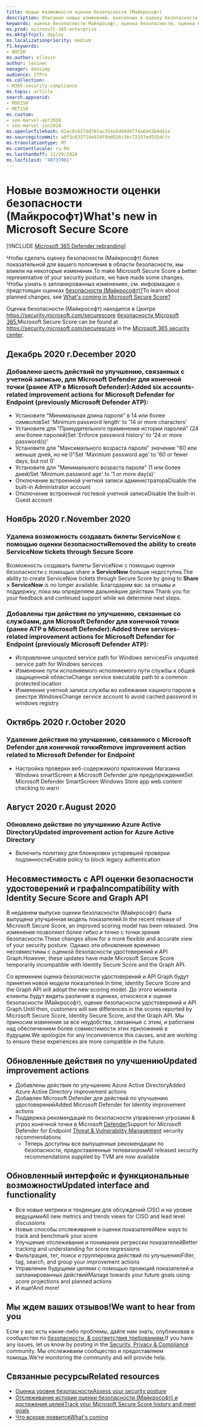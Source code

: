 ```yaml
---
title: Новые возможности оценки безопасности (Майкрософт)
description: Описание новых изменений, внесенных в оценку безопасности (Майкрософт) в Центре безопасности Microsoft 365.
keywords: оценка безопасности Майкрософт, оценка безопасности, оценка безопасности Office 365, оценка безопасности Майкрософт, Центр безопасности Microsoft 365
ms.prod: microsoft-365-enterprise
ms.mktglfcycl: deploy
ms.localizationpriority: medium
f1.keywords:
- NOCSH
ms.author: ellevin
author: levinec
manager: dansimp
audience: ITPro
ms.collection:
- M365-security-compliance
ms.topic: article
search.appverid:
- MOE150
- MET150
ms.custom:
- seo-marvel-apr2020
- seo-marvel-jun2020
ms.openlocfilehash: 61ac8c627dd701ac354a5d60d4774a6443b4d41e
ms.sourcegitcommit: a8f3c633714e934f9ad026c3bc72157ed535dcfc
ms.translationtype: MT
ms.contentlocale: ru-RU
ms.lasthandoff: 12/29/2020
ms.locfileid: "49737991"
---
```

# <a name="whats-new-in-microsoft-secure-score"></a><span data-ttu-id="48f7e-104">Новые возможности оценки безопасности (Майкрософт)</span><span class="sxs-lookup"><span data-stu-id="48f7e-104">What's new in Microsoft Secure Score</span></span>

[!INCLUDE [Microsoft 365 Defender rebranding](../includes/microsoft-defender.md)]

<span data-ttu-id="48f7e-105">Чтобы сделать оценку безопасности (Майкрософт) более показательной для вашего положения в области безопасности, мы влияли на некоторые изменения.</span><span class="sxs-lookup"><span data-stu-id="48f7e-105">To make Microsoft Secure Score a better representative of your security posture, we have made some changes.</span></span> <span data-ttu-id="48f7e-106">Чтобы узнать о запланированных изменениях, см. информацию о предстоящих оценках [безопасности (Майкрософт)?](microsoft-secure-score-whats-coming.md)</span><span class="sxs-lookup"><span data-stu-id="48f7e-106">To learn about planned changes, see [What's coming in Microsoft Secure Score?](microsoft-secure-score-whats-coming.md)</span></span>

<span data-ttu-id="48f7e-107">Оценка безопасности (Майкрософт) находится в Центре https://security.microsoft.com/securescore [безопасности Microsoft 365.](overview-security-center.md)</span><span class="sxs-lookup"><span data-stu-id="48f7e-107">Microsoft Secure Score can be found at https://security.microsoft.com/securescore in the [Microsoft 365 security center](overview-security-center.md).</span></span>

## <a name="december-2020"></a><span data-ttu-id="48f7e-108">Декабрь 2020 г.</span><span class="sxs-lookup"><span data-stu-id="48f7e-108">December 2020</span></span>

### <a name="added-six-accounts-related-improvement-actions-for-microsoft-defender-for-endpoint-previously-microsoft-defender-atp"></a><span data-ttu-id="48f7e-109">Добавлено шесть действий по улучшению, связанных с учетной записью, для Microsoft Defender для конечной точки (ранее ATP в Microsoft Defender):</span><span class="sxs-lookup"><span data-stu-id="48f7e-109">Added six accounts-related improvement actions for Microsoft Defender for Endpoint (previously Microsoft Defender ATP):</span></span>

- <span data-ttu-id="48f7e-110">Установите "Минимальная длина пароля" в 14 или более символов</span><span class="sxs-lookup"><span data-stu-id="48f7e-110">Set 'Minimum password length' to '14 or more characters'</span></span>
- <span data-ttu-id="48f7e-111">Установите для "Принудительного применения истории паролей" (24 или более паролей)</span><span class="sxs-lookup"><span data-stu-id="48f7e-111">Set 'Enforce password history' to '24 or more password(s)'</span></span>
- <span data-ttu-id="48f7e-112">Установите для "Максимального возраста пароля" значение "60 или меньше дней, но не 0"</span><span class="sxs-lookup"><span data-stu-id="48f7e-112">Set 'Maximum password age' to '60 or fewer days, but not 0'</span></span>
- <span data-ttu-id="48f7e-113">Установите для "Минимального возраста пароля" (1 или более дней)</span><span class="sxs-lookup"><span data-stu-id="48f7e-113">Set 'Minimum password age' to '1 or more day(s)'</span></span>
- <span data-ttu-id="48f7e-114">Отключение встроенной учетной записи администратора</span><span class="sxs-lookup"><span data-stu-id="48f7e-114">Disable the built-in Administrator account</span></span>
- <span data-ttu-id="48f7e-115">Отключение встроенной гостевой учетной записи</span><span class="sxs-lookup"><span data-stu-id="48f7e-115">Disable the built-in Guest account</span></span>

## <a name="november-2020"></a><span data-ttu-id="48f7e-116">Ноябрь 2020 г.</span><span class="sxs-lookup"><span data-stu-id="48f7e-116">November 2020</span></span>

### <a name="removed-the-ability-to-create-servicenow-tickets-through-secure-score"></a><span data-ttu-id="48f7e-117">Удалена возможность создавать билеты ServiceNow с помощью оценки безопасности</span><span class="sxs-lookup"><span data-stu-id="48f7e-117">Removed the ability to create ServiceNow tickets through Secure Score</span></span> 

<span data-ttu-id="48f7e-118">Возможность создавать билеты ServiceNow с помощью оценки безопасности с помощью share **> ServiceNow** больше недоступна.</span><span class="sxs-lookup"><span data-stu-id="48f7e-118">The ability to create ServiceNow tickets through Secure Score by going to **Share > ServiceNow** is no longer available.</span></span> <span data-ttu-id="48f7e-119">Благодарим вас за отзывы и поддержку, пока мы определяем дальнейшие действия.</span><span class="sxs-lookup"><span data-stu-id="48f7e-119">Thank you for your feedback and continued support while we determine next steps.</span></span>

### <a name="added-three-services-related-improvement-actions-for-microsoft-defender-for-endpoint-previously-microsoft-defender-atp"></a><span data-ttu-id="48f7e-120">Добавлены три действия по улучшению, связанные со службами, для Microsoft Defender для конечной точки (ранее ATP в Microsoft Defender):</span><span class="sxs-lookup"><span data-stu-id="48f7e-120">Added three services-related improvement actions for Microsoft Defender for Endpoint (previously Microsoft Defender ATP):</span></span>

- <span data-ttu-id="48f7e-121">Исправление unquoted service path for Windows services</span><span class="sxs-lookup"><span data-stu-id="48f7e-121">Fix unquoted service path for Windows services</span></span>
- <span data-ttu-id="48f7e-122">Изменение пути исполняемого исполняемого пути службы к общей защищенной области</span><span class="sxs-lookup"><span data-stu-id="48f7e-122">Change service executable path to a common protected location</span></span>
- <span data-ttu-id="48f7e-123">Изменение учетной записи службы во избежание кэшного пароля в реестре Windows</span><span class="sxs-lookup"><span data-stu-id="48f7e-123">Change service account to avoid cached password in windows registry</span></span>

## <a name="october-2020"></a><span data-ttu-id="48f7e-124">Октябрь 2020 г.</span><span class="sxs-lookup"><span data-stu-id="48f7e-124">October 2020</span></span>

### <a name="remove-improvement-action-related-to-microsoft-defender-for-endpoint"></a><span data-ttu-id="48f7e-125">Удаление действия по улучшению, связанного с Microsoft Defender для конечной точки</span><span class="sxs-lookup"><span data-stu-id="48f7e-125">Remove improvement action related to Microsoft Defender for Endpoint</span></span>

- <span data-ttu-id="48f7e-126">Настройка проверки веб-содержимого приложения Магазина Windows smartScreen в Microsoft Defender для предупреждения</span><span class="sxs-lookup"><span data-stu-id="48f7e-126">Set Microsoft Defender SmartScreen Windows Store app web content checking to warn</span></span>

## <a name="august-2020"></a><span data-ttu-id="48f7e-127">Август 2020 г.</span><span class="sxs-lookup"><span data-stu-id="48f7e-127">August 2020</span></span>

### <a name="updated-improvement-action-for-azure-active-directory"></a><span data-ttu-id="48f7e-128">Обновлено действие по улучшению Azure Active Directory</span><span class="sxs-lookup"><span data-stu-id="48f7e-128">Updated improvement action for Azure Active Directory</span></span>

- <span data-ttu-id="48f7e-129">Включить политику для блокировки устаревшей проверки подлинности</span><span class="sxs-lookup"><span data-stu-id="48f7e-129">Enable policy to block legacy authentication</span></span>

## <a name="incompatibility-with-identity-secure-score-and-graph-api"></a><span data-ttu-id="48f7e-130">Несовместимость с API оценки безопасности удостоверений и графа</span><span class="sxs-lookup"><span data-stu-id="48f7e-130">Incompatibility with Identity Secure Score and Graph API</span></span>

<span data-ttu-id="48f7e-131">В недавнем выпуске оценки безопасности (Майкрософт) была выпущена улучшенная модель показателей.</span><span class="sxs-lookup"><span data-stu-id="48f7e-131">In the recent release of Microsoft Secure Score, an improved scoring model has been released.</span></span> <span data-ttu-id="48f7e-132">Эти изменения позволяют более гибко и точно с точки зрения безопасности.</span><span class="sxs-lookup"><span data-stu-id="48f7e-132">These changes allow for a more flexible and accurate view of your security posture.</span></span> <span data-ttu-id="48f7e-133">Однако эти обновления временно несовместимы с оценкой безопасности удостоверений и API Graph.</span><span class="sxs-lookup"><span data-stu-id="48f7e-133">However, these updates have made Microsoft Secure Score temporarily incompatible with Identity Secure Score and the Graph API.</span></span>

<span data-ttu-id="48f7e-134">Со временем оценка безопасности удостоверений и API Graph будут принятия новой модели показателей.</span><span class="sxs-lookup"><span data-stu-id="48f7e-134">In time, Identity Secure Score and the Graph API will adopt the new scoring model.</span></span> <span data-ttu-id="48f7e-135">До этого момента клиенты будут видеть различия в оценках, относяхся к оценке безопасности (Майкрософт), оценке безопасности удостоверений и API Graph.</span><span class="sxs-lookup"><span data-stu-id="48f7e-135">Until then, customers will see differences in the scores reported by Microsoft Secure Score, Identity Secure Score, and the Graph API.</span></span> <span data-ttu-id="48f7e-136">Мы приносим извинения за все неудобства, связанные с этим, и работаем над обеспечением более совместимости этих приложений в будущем.</span><span class="sxs-lookup"><span data-stu-id="48f7e-136">We apologize for any inconvenience this causes, and are working to ensure these experiences are more compatible in the future.</span></span>

## <a name="updated-improvement-actions"></a><span data-ttu-id="48f7e-137">Обновленные действия по улучшению</span><span class="sxs-lookup"><span data-stu-id="48f7e-137">Updated improvement actions</span></span>

- <span data-ttu-id="48f7e-138">Добавлены действия по улучшению Azure Active Directory</span><span class="sxs-lookup"><span data-stu-id="48f7e-138">Added Azure Active Directory improvement actions</span></span>
- <span data-ttu-id="48f7e-139">Добавлен Microsoft Defender для действий по улучшению удостоверений</span><span class="sxs-lookup"><span data-stu-id="48f7e-139">Added Microsoft Defender for Identity improvement actions</span></span>
- <span data-ttu-id="48f7e-140">Поддержка рекомендаций по безопасности управления угрозами & угроз конечной точки в Microsoft [Defender](https://docs.microsoft.com/windows/security/threat-protection/microsoft-defender-atp/next-gen-threat-and-vuln-mgt)</span><span class="sxs-lookup"><span data-stu-id="48f7e-140">Support for Microsoft Defender for Endpoint [Threat & Vulnerability Management](https://docs.microsoft.com/windows/security/threat-protection/microsoft-defender-atp/next-gen-threat-and-vuln-mgt) security recommendations</span></span>
    - <span data-ttu-id="48f7e-141">Теперь доступны все выпущенные рекомендации по безопасности, предоставленные телевизором</span><span class="sxs-lookup"><span data-stu-id="48f7e-141">All released security recommendations supplied by TVM are now available</span></span>

## <a name="updated-interface-and-functionality"></a><span data-ttu-id="48f7e-142">Обновленный интерфейс и функциональные возможности</span><span class="sxs-lookup"><span data-stu-id="48f7e-142">Updated interface and functionality</span></span>

* <span data-ttu-id="48f7e-143">Все новые метрики и тенденции для обсуждений CISO и на уровне ведущими</span><span class="sxs-lookup"><span data-stu-id="48f7e-143">All new metrics and trends views for CISO and lead level discussions</span></span>
* <span data-ttu-id="48f7e-144">Новые способы отслеживания и оценки показателей</span><span class="sxs-lookup"><span data-stu-id="48f7e-144">New ways to track and benchmark your score</span></span>
* <span data-ttu-id="48f7e-145">Улучшение отслеживания и понимания регрессии показателей</span><span class="sxs-lookup"><span data-stu-id="48f7e-145">Better tracking and understanding for score regressions</span></span>
* <span data-ttu-id="48f7e-146">Фильтрация, тег, поиск и группировка действий по улучшению</span><span class="sxs-lookup"><span data-stu-id="48f7e-146">Filter, tag, search, and group your improvement actions</span></span>
* <span data-ttu-id="48f7e-147">Управление будущими целями с помощью проекций показателей и запланированных действий</span><span class="sxs-lookup"><span data-stu-id="48f7e-147">Manage towards your future goals using score projections and planned actions</span></span>
* <span data-ttu-id="48f7e-148">И еще!</span><span class="sxs-lookup"><span data-stu-id="48f7e-148">And more!</span></span>

## <a name="we-want-to-hear-from-you"></a><span data-ttu-id="48f7e-149">Мы ждем ваших отзывов!</span><span class="sxs-lookup"><span data-stu-id="48f7e-149">We want to hear from you</span></span>

<span data-ttu-id="48f7e-150">Если у вас есть какие-либо проблемы, дайте нам знать, опубликовав в сообществе по [безопасности, & соответствия требованиям.](https://techcommunity.microsoft.com/t5/Security-Privacy-Compliance/bd-p/security_privacy)</span><span class="sxs-lookup"><span data-stu-id="48f7e-150">If you have any issues, let us know by posting in the [Security, Privacy & Compliance](https://techcommunity.microsoft.com/t5/Security-Privacy-Compliance/bd-p/security_privacy) community.</span></span> <span data-ttu-id="48f7e-151">Мы отслеживаем сообщество и предоставляем помощь.</span><span class="sxs-lookup"><span data-stu-id="48f7e-151">We're monitoring the community and will provide help.</span></span>

## <a name="related-resources"></a><span data-ttu-id="48f7e-152">Связанные ресурсы</span><span class="sxs-lookup"><span data-stu-id="48f7e-152">Related resources</span></span>

- [<span data-ttu-id="48f7e-153">Оценка уровня безопасности</span><span class="sxs-lookup"><span data-stu-id="48f7e-153">Assess your security posture</span></span>](microsoft-secure-score-improvement-actions.md)
- [<span data-ttu-id="48f7e-154">Отслеживание истории оценки безопасности (Майкрософт) и достижения целей</span><span class="sxs-lookup"><span data-stu-id="48f7e-154">Track your Microsoft Secure Score history and meet goals</span></span>](microsoft-secure-score-history-metrics-trends.md)
- [<span data-ttu-id="48f7e-155">Что вскоре появится</span><span class="sxs-lookup"><span data-stu-id="48f7e-155">What's coming</span></span>](microsoft-secure-score-whats-coming.md)
